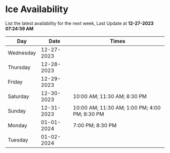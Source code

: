 # Ice Availability

List the latest availability for the next week, Last Update at **12-27-2023 07:24:59 AM**

| Day         | Date        | Times       |
| ----------- | ----------- | ----------- |
|Wednesday|12-27-2023||
|Thursday|12-28-2023||
|Friday|12-29-2023||
|Saturday|12-30-2023|10:00 AM; 11:30 AM; 8:30 PM|
|Sunday|12-31-2023|10:00 AM; 11:30 AM; 1:00 PM; 4:00 PM; 8:30 PM|
|Monday|01-01-2024|7:00 PM; 8:30 PM|
|Tuesday|01-02-2024||
